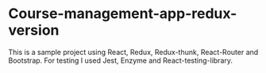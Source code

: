 # Course-management-app-redux-version

This is a sample project using React, Redux, Redux-thunk, React-Router and Bootstrap. For testing I used Jest, Enzyme and React-testing-library.
